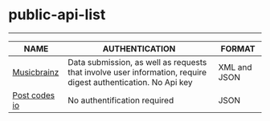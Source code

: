 # public-api-list


------------------
|NAME                                                                                       |AUTHENTICATION   | FORMAT|
|-------------------------------------------------------------------------------------------|------------------|-------------------------|
|<a href="https://musicbrainz.org/doc/Development/XML_Web_Service/Version_2">Musicbrainz</a>|Data submission, as well as requests that involve user information, require digest authentication. No Api key|XML and JSON|
|<a href="https://postcodes.io/">Post codes io</a>|No authentification required|JSON|
